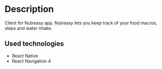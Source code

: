 # Description

Client for Nutreasy app. Nutreasy lets you keep track of your food macros, steps and water intake.

## Used technologies

- React Native
- React Navigation 4
